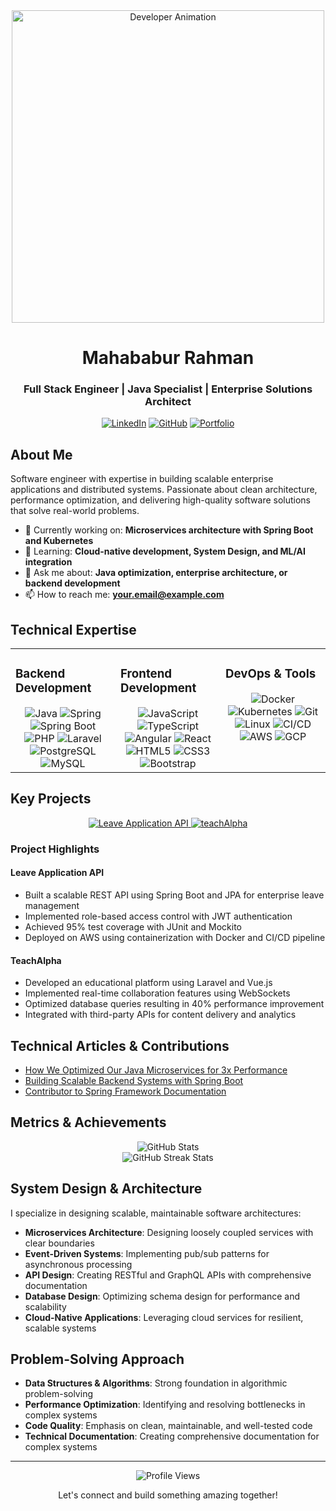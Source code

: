 <div align="center">
  <img src="https://raw.githubusercontent.com/gist/patevs/b007a0e98fb216438d4cbf559fac4166/raw/88f20c9d749d756be63f22b09f3c4ac570bc5101/programming.gif" alt="Developer Animation" width="500" />
  
  # Mahababur Rahman
  ### Full Stack Engineer | Java Specialist | Enterprise Solutions Architect
  
  [![LinkedIn](https://img.shields.io/badge/LinkedIn-0A66C2?style=for-the-badge&logo=linkedin&logoColor=white)](https://linkedin.com/in/your-linkedin)
  [![GitHub](https://img.shields.io/badge/GitHub-181717?style=for-the-badge&logo=github&logoColor=white)](https://github.com/mamun792)
  [![Portfolio](https://img.shields.io/badge/Portfolio-4285F4?style=for-the-badge&logo=google-chrome&logoColor=white)](https://your-portfolio.com)
</div>

## About Me

Software engineer with expertise in building scalable enterprise applications and distributed systems. Passionate about clean architecture, performance optimization, and delivering high-quality software solutions that solve real-world problems.

- 🔭 Currently working on: **Microservices architecture with Spring Boot and Kubernetes**
- 🌱 Learning: **Cloud-native development, System Design, and ML/AI integration**
- 💬 Ask me about: **Java optimization, enterprise architecture, or backend development**
- 📫 How to reach me: **your.email@example.com**

## Technical Expertise

<table>
  <tr>
    <td valign="top" width="33%">
      <h3>Backend Development</h3>
      <div align="center">  
        <img src="https://img.shields.io/badge/Java-ED8B00?style=for-the-badge&logo=openjdk&logoColor=white" alt="Java" />
        <img src="https://img.shields.io/badge/Spring-6DB33F?style=for-the-badge&logo=spring&logoColor=white" alt="Spring" />
        <img src="https://img.shields.io/badge/Spring_Boot-6DB33F?style=for-the-badge&logo=spring-boot&logoColor=white" alt="Spring Boot" />
        <img src="https://img.shields.io/badge/PHP-777BB4?style=for-the-badge&logo=php&logoColor=white" alt="PHP" />
        <img src="https://img.shields.io/badge/Laravel-FF2D20?style=for-the-badge&logo=laravel&logoColor=white" alt="Laravel" />
        <img src="https://img.shields.io/badge/PostgreSQL-316192?style=for-the-badge&logo=postgresql&logoColor=white" alt="PostgreSQL" />
        <img src="https://img.shields.io/badge/MySQL-4479A1?style=for-the-badge&logo=mysql&logoColor=white" alt="MySQL" />
      </div>
    </td>
    <td valign="top" width="33%">
      <h3>Frontend Development</h3>
      <div align="center">
        <img src="https://img.shields.io/badge/JavaScript-F7DF1E?style=for-the-badge&logo=javascript&logoColor=black" alt="JavaScript" />
        <img src="https://img.shields.io/badge/TypeScript-3178C6?style=for-the-badge&logo=typescript&logoColor=white" alt="TypeScript" />
        <img src="https://img.shields.io/badge/Angular-DD0031?style=for-the-badge&logo=angular&logoColor=white" alt="Angular" />
        <img src="https://img.shields.io/badge/React-61DAFB?style=for-the-badge&logo=react&logoColor=black" alt="React" />
        <img src="https://img.shields.io/badge/HTML5-E34F26?style=for-the-badge&logo=html5&logoColor=white" alt="HTML5" />
        <img src="https://img.shields.io/badge/CSS3-1572B6?style=for-the-badge&logo=css3&logoColor=white" alt="CSS3" />
        <img src="https://img.shields.io/badge/Bootstrap-7952B3?style=for-the-badge&logo=bootstrap&logoColor=white" alt="Bootstrap" />
      </div>
    </td>
    <td valign="top" width="33%">
      <h3>DevOps & Tools</h3>
      <div align="center">
        <img src="https://img.shields.io/badge/Docker-2496ED?style=for-the-badge&logo=docker&logoColor=white" alt="Docker" />
        <img src="https://img.shields.io/badge/Kubernetes-326CE5?style=for-the-badge&logo=kubernetes&logoColor=white" alt="Kubernetes" />
        <img src="https://img.shields.io/badge/Git-F05032?style=for-the-badge&logo=git&logoColor=white" alt="Git" />
        <img src="https://img.shields.io/badge/Linux-FCC624?style=for-the-badge&logo=linux&logoColor=black" alt="Linux" />
        <img src="https://img.shields.io/badge/CI/CD-2088FF?style=for-the-badge&logo=github-actions&logoColor=white" alt="CI/CD" />
        <img src="https://img.shields.io/badge/AWS-232F3E?style=for-the-badge&logo=amazon-aws&logoColor=white" alt="AWS" />
        <img src="https://img.shields.io/badge/GCP-4285F4?style=for-the-badge&logo=google-cloud&logoColor=white" alt="GCP" />
      </div>
    </td>
  </tr>
</table>

## Key Projects

<div align="center">
  <a href="https://github.com/mamun792/LeaveApplication_Api">
    <img src="https://github-readme-stats.vercel.app/api/pin/?username=mamun792&repo=LeaveApplication_Api&theme=github_dark&hide_border=true" alt="Leave Application API" />
  </a>
  <a href="https://github.com/mamun792/teachAlpha">
    <img src="https://github-readme-stats.vercel.app/api/pin/?username=mamun792&repo=teachAlpha&theme=github_dark&hide_border=true" alt="teachAlpha" />
  </a>
</div>

### Project Highlights

#### Leave Application API
- Built a scalable REST API using Spring Boot and JPA for enterprise leave management
- Implemented role-based access control with JWT authentication
- Achieved 95% test coverage with JUnit and Mockito
- Deployed on AWS using containerization with Docker and CI/CD pipeline

#### TeachAlpha
- Developed an educational platform using Laravel and Vue.js
- Implemented real-time collaboration features using WebSockets
- Optimized database queries resulting in 40% performance improvement
- Integrated with third-party APIs for content delivery and analytics

## Technical Articles & Contributions

- [How We Optimized Our Java Microservices for 3x Performance](https://medium.com)
- [Building Scalable Backend Systems with Spring Boot](https://dev.to)
- [Contributor to Spring Framework Documentation](https://github.com/spring-projects/spring-framework)

## Metrics & Achievements

<div align="center">
  <img src="https://github-readme-stats.vercel.app/api?username=mamun792&show_icons=true&count_private=true&hide=issues&theme=github_dark&hide_border=true" alt="GitHub Stats" />
</div>

<div align="center">
  <img src="https://github-readme-streak-stats.herokuapp.com/?user=mamun792&theme=github-dark&hide_border=true" alt="GitHub Streak Stats" />
</div>

## System Design & Architecture

I specialize in designing scalable, maintainable software architectures:

- **Microservices Architecture**: Designing loosely coupled services with clear boundaries
- **Event-Driven Systems**: Implementing pub/sub patterns for asynchronous processing
- **API Design**: Creating RESTful and GraphQL APIs with comprehensive documentation
- **Database Design**: Optimizing schema design for performance and scalability
- **Cloud-Native Applications**: Leveraging cloud services for resilient, scalable systems

## Problem-Solving Approach

- **Data Structures & Algorithms**: Strong foundation in algorithmic problem-solving
- **Performance Optimization**: Identifying and resolving bottlenecks in complex systems
- **Code Quality**: Emphasis on clean, maintainable, and well-tested code
- **Technical Documentation**: Creating comprehensive documentation for complex systems

---

<div align="center">
  <img src="https://komarev.com/ghpvc/?username=mamun792&label=Profile%20Views&color=0e75b6&style=flat" alt="Profile Views" />
  <p>Let's connect and build something amazing together!</p>
</div>
